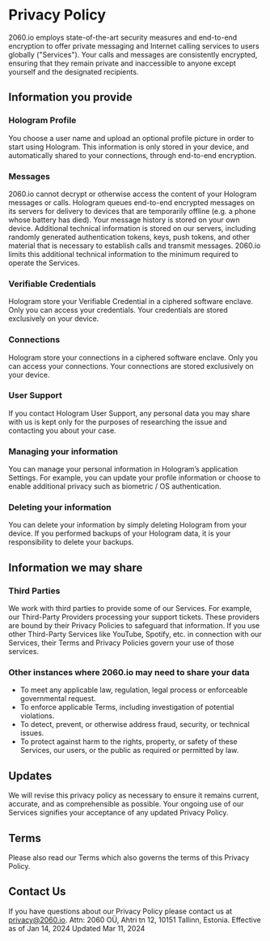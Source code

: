 # Privacy Policy

2060.io employs state-of-the-art security measures and end-to-end encryption to offer private messaging and Internet calling services to users globally ("Services"). Your calls and messages are consistently encrypted, ensuring that they remain private and inaccessible to anyone except yourself and the designated recipients.

## Information you provide

### Hologram Profile

You choose a user name and upload an optional profile picture in order to start using Hologram. This information is only stored in your device, and automatically shared to your connections, through end-to-end encryption.

### Messages

2060.io cannot decrypt or otherwise access the content of your Hologram messages or calls. Hologram queues end-to-end encrypted messages on its servers for delivery to devices that are temporarily offline (e.g. a phone whose battery has died). Your message history is stored on your own device.
Additional technical information is stored on our servers, including randomly generated authentication tokens, keys, push tokens, and other material that is necessary to establish calls and transmit messages. 2060.io limits this additional technical information to the minimum required to operate the Services.

### Verifiable Credentials

Hologram store your Verifiable Credential in a ciphered software enclave. Only you can access your credentials. Your credentials are stored exclusively on your device.

### Connections

Hologram store your connections in a ciphered software enclave. Only you can access your connections. Your connections are stored exclusively on your device.

### User Support

If you contact Hologram User Support, any personal data you may share with us is kept only for the purposes of researching the issue and contacting you about your case.

### Managing your information
You can manage your personal information in Hologram’s application Settings. For example, you can update your profile information or choose to enable additional privacy such as biometric / OS authentication.

### Deleting your information

You can delete your information by simply deleting Hologram from your device. If you performed backups of your Hologram data, it is your responsibility to delete your backups.

## Information we may share

### Third Parties

We work with third parties to provide some of our Services. For example, our Third-Party Providers processing your support tickets. These providers are bound by their Privacy Policies to safeguard that information. If you use other Third-Party Services like YouTube, Spotify, etc. in connection with our Services, their Terms and Privacy Policies govern your use of those services.

### Other instances where 2060.io may need to share your data

- To meet any applicable law, regulation, legal process or enforceable governmental request.
- To enforce applicable Terms, including investigation of potential violations.
- To detect, prevent, or otherwise address fraud, security, or technical issues.
- To protect against harm to the rights, property, or safety of these Services, our users, or the public as required or permitted by law.

## Updates

We will revise this privacy policy as necessary to ensure it remains current, accurate, and as comprehensible as possible. Your ongoing use of our Services signifies your acceptance of any updated Privacy Policy.

## Terms

Please also read our Terms which also governs the terms of this Privacy Policy.

## Contact Us

If you have questions about our Privacy Policy please contact us at privacy@2060.io. Attn: 2060 OÜ, Ahtri tn 12, 10151 Tallinn, Estonia.
Effective as of Jan 14, 2024
Updated Mar 11, 2024

